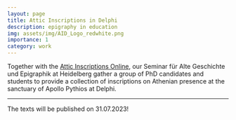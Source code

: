 ```yaml
---
layout: page
title: Attic Inscriptions in Delphi
description: epigraphy in education
img: assets/img/AID_Logo_redwhite.png
importance: 1
category: work
---
```


Together with the [Attic Inscriptions Online](https://www.atticinscriptions.com), our Seminar für Alte Geschichte und Epigraphik at Heidelberg gather a group of PhD candidates and students to provide a collection of inscriptions on Athenian presence at the sanctuary of Apollo Pythios at Delphi.

---
The texts will be published on 31.07.2023!
